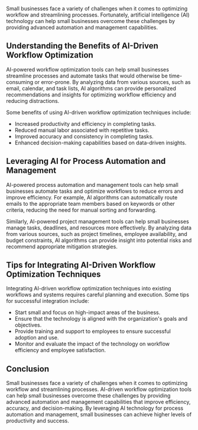 

Small businesses face a variety of challenges when it comes to optimizing workflow and streamlining processes. Fortunately, artificial intelligence (AI) technology can help small businesses overcome these challenges by providing advanced automation and management capabilities.

Understanding the Benefits of AI-Driven Workflow Optimization
-------------------------------------------------------------

AI-powered workflow optimization tools can help small businesses streamline processes and automate tasks that would otherwise be time-consuming or error-prone. By analyzing data from various sources, such as email, calendar, and task lists, AI algorithms can provide personalized recommendations and insights for optimizing workflow efficiency and reducing distractions.

Some benefits of using AI-driven workflow optimization techniques include:

* Increased productivity and efficiency in completing tasks.
* Reduced manual labor associated with repetitive tasks.
* Improved accuracy and consistency in completing tasks.
* Enhanced decision-making capabilities based on data-driven insights.

Leveraging AI for Process Automation and Management
---------------------------------------------------

AI-powered process automation and management tools can help small businesses automate tasks and optimize workflows to reduce errors and improve efficiency. For example, AI algorithms can automatically route emails to the appropriate team members based on keywords or other criteria, reducing the need for manual sorting and forwarding.

Similarly, AI-powered project management tools can help small businesses manage tasks, deadlines, and resources more effectively. By analyzing data from various sources, such as project timelines, employee availability, and budget constraints, AI algorithms can provide insight into potential risks and recommend appropriate mitigation strategies.

Tips for Integrating AI-Driven Workflow Optimization Techniques
---------------------------------------------------------------

Integrating AI-driven workflow optimization techniques into existing workflows and systems requires careful planning and execution. Some tips for successful integration include:

* Start small and focus on high-impact areas of the business.
* Ensure that the technology is aligned with the organization's goals and objectives.
* Provide training and support to employees to ensure successful adoption and use.
* Monitor and evaluate the impact of the technology on workflow efficiency and employee satisfaction.

Conclusion
----------

Small businesses face a variety of challenges when it comes to optimizing workflow and streamlining processes. AI-driven workflow optimization tools can help small businesses overcome these challenges by providing advanced automation and management capabilities that improve efficiency, accuracy, and decision-making. By leveraging AI technology for process automation and management, small businesses can achieve higher levels of productivity and success.


